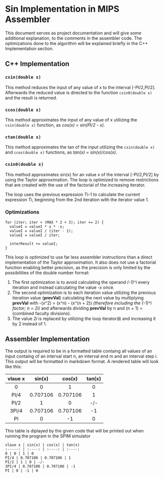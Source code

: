 # Sin Implementation in MIPS Assembler

This document serves as project documentation and will give some additional explanation, to the comments in the assembler code.
The optimizations done to the algorithm will be explained briefly in the C++ Implementation section.

## C++ Implementation

### ``csin(double x)``
This method reduces the input of any value of x to the interval [-PI/2,PI/2]. Afterwards the reduced value is directed to the function
``csin0(double x)`` and the result is returned.

### ``ccos(double x)``
This method approximates the input of any value of x utilizing the ``csin(double x)`` function, as *cos(x) = sin(PI/2 - x)*.

### ``ctan(double x)``
This method approximates the tan of the input utilizing the ``csin(double x)`` and ``ccos(double x)`` functions, as *tan(x) = sin(x)/cos(x)*.

### ``csin0(double x)``
This method approximates sin(x) for an value x of the interval [-PI/2,PI/2] by using the Taylor approximation. The loop is optimized to
remove restrictions that are created with the use of the factorial of the increasing iterator.

The loop uses the previous expression Ti-1 to calculate the current expression Ti, beginning from the 2nd iteration with the iterator
value 1.

### Optimizations
```
for (iter; iter < (MAX * 2 + 3); iter += 2) {
  valueI = valueI * x * -x;
  valueI = valueI / (iter - 1);
  valueI = valueI / iter;

  interResult += valueI;
}
```

This loop is optimized to use far less assembler instructions than a direct implementation of the Taylor approximation. It also does
not use a factorial function enabling better precision, as the precision is only limited by the possibilities of the double number format:

1. The first optimization is to avoid calculating the operand *(-1)^i* every iteration and instead calculating the value *-x* once.
2. The second optimization is to each iteration value utilizing the previous iteration value (**prevVal**) calculating the next value
 by multiplying **prevVal** with -(x^2) = (x^n) - (x^(n + 2)) *(therefore including the (-1)^i factor; n = 2i)* and afterwards
 dividing **prevVal** by n and (n + 1) = (combined faculty divisions).
3. The value *2i* is replaced by utilizing the loop iterator(**i**) and increasing it by 2 instead of 1.


## Assembler Implementation
The output is required to be in a formatted table containg all values of an input containg of an interval start n, an interval end m and
an interval step i. This output will be formatted in markdown format. A rendered table will look like this:

vlaue x | sin(x) | cos(x) | tan(x)
:-----: | :----: | :----: | :----:
0 | 0 | 1 | 0
PI/4 | 0.707106 | 0.707106 | 1
PI/2 | 1 | 0 | -/-
3PI/4 | 0.707106 | 0.707106 | -1
PI | 0 | -1 | 0

This table is diplayed by the given code that will be printed out when running the program in the SPIM simulator
```
vlaue x | sin(x) | cos(x) | tan(x)
:-----: | :----: | :----: | :----:
0 | 0 | 1 | 0
PI/4 | 0.707106 | 0.707106 | 1
PI/2 | 1 | 0 | -/-
3PI/4 | 0.707106 | 0.707106 | -1
PI | 0 | -1 | 0
```
